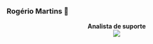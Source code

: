 ### Rogério Martins 👋

<p align="center">
    <b>Analista de suporte</b>
    <br>
    <a href="https://www.linkedin.com/in/rogeriomartins2023">
    <img src="https://img.shields.io/badge/LinkedIn-307cc5?style=for-the-badge&logo=linkedin&logoColor=white"/>
    </a>
</p>


<!--
**rmartinspro2023/rmartinspro2023** is a ✨ _special_ ✨ repository because its `README.md` (this file) appears on your GitHub profile.

Here are some ideas to get you started:

- 🔭 I’m currently working on ...
- 🌱 I’m currently learning ...
- 👯 I’m looking to collaborate on ...
- 🤔 I’m looking for help with ...
- 💬 Ask me about ...
- 📫 How to reach me: ...
- 😄 Pronouns: ...
- ⚡ Fun fact: ...
-->
